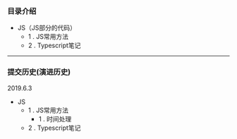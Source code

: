 ### 目录介绍

- JS（JS部分的代码）
  - 1 . JS常用方法
  - 2 . Typescript笔记


---

### 提交历史(演进历史)

2019.6.3

- JS
  - 1 . JS常用方法
    - 1 . 时间处理
  - 2 . Typescript笔记